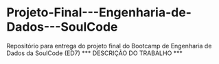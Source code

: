 # Projeto-Final---Engenharia-de-Dados---SoulCode
Repositório para entrega do projeto final do Bootcamp de Engenharia de Dados da SoulCode (ED7)  *** DESCRIÇÃO DO TRABALHO ***

